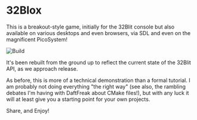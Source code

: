 # 32Blox

This is a breakout-style game, initially for the 32Blit console but also
available on various desktops and even browsers, via SDL and even on the
magnificent PicoSystem!

![Build](https://github.com/ahnlak-blit32/32blox/workflows/Build/badge.svg)

It's been rebuilt from the ground up to reflect the current state of the
32Blit API, as we approach release.

As before, this is more of a technical demonstration than a formal tutorial.
I am probably not doing everything "the right way" (see also, the rambling
debates I'm having with DaftFreak about CMake files!), but with any luck it
will at least give you a starting point for your own projects.

Share, and Enjoy!